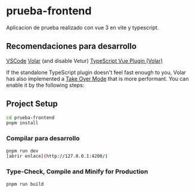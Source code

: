 # prueba-frontend

Aplicacion de prueba realizado con vue 3 en vite y typescript.

## Recomendaciones para desarrollo

[VSCode](https://code.visualstudio.com/)
[Volar](https://marketplace.visualstudio.com/items?itemName=Vue.volar) (and disable Vetur)
[TypeScript Vue Plugin (Volar)](https://marketplace.visualstudio.com/items?itemName=Vue.vscode-typescript-vue-plugin)

If the standalone TypeScript plugin doesn't feel fast enough to you, Volar has also implemented a [Take Over Mode](https://github.com/johnsoncodehk/volar/discussions/471#discussioncomment-1361669) that is more performant. You can enable it by the following steps:

## Project Setup

```sh
cd prueba-frontend
pnpm install
```

### Compilar para desarrollo
```sh
pnpm run dev
[abrir enlace](http://127.0.0.1:4200/)
```

### Type-Check, Compile and Minify for Production

```sh
pnpm run build
```


